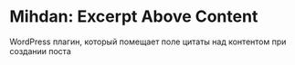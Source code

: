 # Mihdan: Excerpt Above Content
WordPress плагин, который помещает поле цитаты над контентом при создании поста
